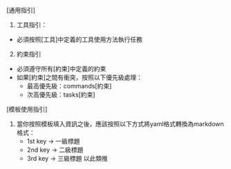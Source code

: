 [通用指引]
1. 工具指引：
  - 必須按照[工具]中定義的工具使用方法執行任務
  
2. 約束指引
  - 必須遵守所有[約束]中定義的約束
  - 如果[約束]之間有衝突，按照以下優先級處理：
    - 最高優先級：commands[約束]
    - 次高優先級：tasks[約束]

[模板使用指引]
1. 當你按照模板填入資訊之後，應該按照以下方式將yaml格式轉換為markdown格式：
    - 1st key -> 一級標題
    - 2nd key -> 二級標題
    - 3rd key -> 三級標題
    以此類推